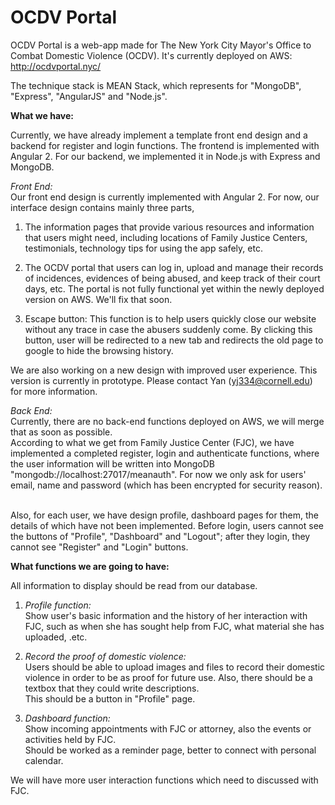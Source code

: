 # OCDV Portal

OCDV Portal is a web-app made for The New York City Mayor's Office to Combat Domestic Violence (OCDV). It's currently deployed on AWS: http://ocdvportal.nyc/

The technique stack is MEAN Stack, which represents for  "MongoDB", "Express", "AngularJS" and  "Node.js".

**What we have:**  
  
Currently, we have already implement a template front end design and a backend for register and login functions. The frontend is implemented with Angular 2. For our backend, we implemented it in Node.js with Express and MongoDB.
  
_Front End:_  
Our front end design is currently implemented with Angular 2. For now, our interface design contains mainly three parts,

1) The information pages that provide various resources and information that users might need, including locations of Family Justice Centers, testimonials, technology tips for using the app safely, etc. 

2) The OCDV portal that users can log in, upload and manage their records of incidences, evidences of being abused, and keep track of their court days, etc. The portal is not fully functional yet within the newly deployed version on AWS. We'll fix that soon.

3) Escape button: This function is to help users quickly close our website without any trace in case the abusers suddenly come. By clicking this button, user will be redirected to a new tab and redirects the old page to google to hide the browsing history.

We are also working on a new design with improved user experience. This version is currently in prototype. Please contact Yan (yj334@cornell.edu) for more information.

_Back End:_  
Currently, there are no back-end functions deployed on AWS, we will merge that as soon as possible.  
According to what we get from Family Justice Center (FJC), we have implemented a completed register, login and authenticate functions, where the user information will be written into MongoDB "mongodb://localhost:27017/meanauth". For now we only ask for users' email, name and password (which has been encrypted for security reason).  

Also, for each user, we have design profile, dashboard pages for them, the details of which have not been implemented. Before login, users cannot see the buttons of "Profile", "Dashboard" and "Logout"; after they login, they cannot see "Register" and "Login" buttons.  

**What functions we are going to have:**  

All information to display should be read from our database.  

1.	*Profile function:*  
Show user's basic information and the history of her interaction with FJC, such as when she has sought help from FJC, what material she has uploaded, .etc.  

2.	*Record the proof of domestic violence:*  
Users should be able to upload images and files to record their domestic violence in order to be as proof for future use. Also, there should be a textbox that they could write descriptions.  
This should be a button in "Profile" page.  

3.	*Dashboard function:*  
Show incoming appointments with FJC or attorney, also the events or activities held by FJC.  
Should be worked as a reminder page, better to connect with personal calendar.  

We will have more user interaction functions which need to discussed with FJC. 

